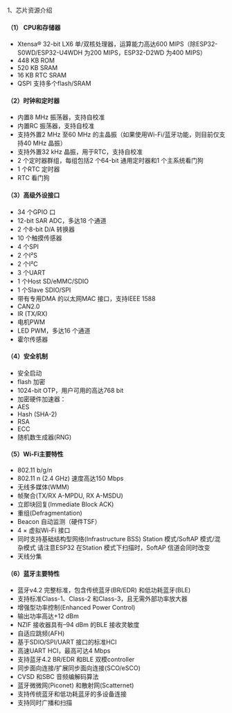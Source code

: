 1、芯片资源介绍
#### （1） CPU和存储器
* Xtensa® 32-bit LX6 单/双核处理器，运算能力高达600 MIPS（除ESP32-S0WD/ESP32-U4WDH 为200
MIPS，ESP32-D2WD 为400 MIPS）
* 448 KB ROM
* 520 KB SRAM
* 16 KB RTC SRAM
* QSPI 支持多个flash/SRAM

#### （2）时钟和定时器
* 内置8 MHz 振荡器，支持自校准
* 内置RC 振荡器，支持自校准
* 支持外置2 MHz 至60 MHz 的主晶振（如果使用Wi-Fi/蓝牙功能，则目前仅支持40 MHz 晶振）
* 支持外置32 kHz 晶振，用于RTC，支持自校准
* 2 个定时器群组，每组包括2 个64-bit 通用定时器和1 个主系统看门狗
* 1 个RTC 定时器
* RTC 看门狗

#### （3）高级外设接口
* 34 个GPIO 口
* 12-bit SAR ADC，多达18 个通道
* 2 个8-bit D/A 转换器
* 10 个触摸传感器
* 4 个SPI
* 2 个I²S
* 2 个I²C
* 3 个UART
* 1 个Host SD/eMMC/SDIO
* 1 个Slave SDIO/SPI
* 带有专用DMA 的以太网MAC 接口，支持IEEE 1588
* CAN2.0
* IR (TX/RX)
* 电机PWM
* LED PWM，多达16 个通道
* 霍尔传感器

#### （4）安全机制
* 安全启动
* flash 加密
* 1024-bit OTP，用户可用的高达768 bit
* 加密硬件加速器：
* AES
* Hash (SHA-2)
* RSA
* ECC
* 随机数生成器(RNG)

#### （5）Wi-Fi主要特性
* 802.11 b/g/n
* 802.11 n (2.4 GHz) 速度高达150 Mbps
* 无线多媒体(WMM)
* 帧聚合(TX/RX A-MPDU, RX A-MSDU)
* 立即块回复(Immediate Block ACK)
* 重组(Defragmentation)
* Beacon 自动监测（硬件TSF）
* 4 × 虚拟Wi-Fi 接口
* 同时支持基础结构型网络(Infrastructure BSS) Station 模式/SoftAP 模式/混杂模式
请注意ESP32 在Station 模式下扫描时，SoftAP 信道会同时改变
* 天线分集

#### （6）蓝牙主要特性
* 蓝牙v4.2 完整标准，包含传统蓝牙(BR/EDR) 和低功耗蓝牙(BLE)
* 支持标准Class-1、Class-2 和Class-3，且无需外部功率放大器
* 增强型功率控制(Enhanced Power Control)
* 输出功率高达+12 dBm
* NZIF 接收器具有–94 dBm 的BLE 接收灵敏度
* 自适应跳频(AFH)
* 基于SDIO/SPI/UART 接口的标准HCI
* 高速UART HCI，最高可达4 Mbps
* 支持蓝牙4.2 BR/EDR 和BLE 双模controller
* 同步面向连接/扩展同步面向连接(SCO/eSCO)
* CVSD 和SBC 音频编解码算法
* 蓝牙微微网(Piconet) 和散射网(Scatternet)
* 支持传统蓝牙和低功耗蓝牙的多设备连接
* 支持同时广播和扫描

